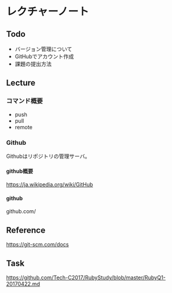 # レクチャーノート

## Todo
 - バージョン管理について
 - GitHubでアカウント作成
 - 課題の提出方法

## Lecture

### コマンド概要

- push
- pull
- remote

### Github

Githubはリポジトリの管理サーバ。

#### github概要
https://ja.wikipedia.org/wiki/GitHub

#### github
github.com/

## Reference
https://git-scm.com/docs

## Task
https://github.com/Tech-C2017/RubyStudy/blob/master/RubyQ1-20170422.md
